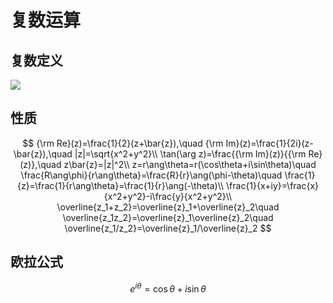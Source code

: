 # 复数运算

## 复数定义

![](https://i.loli.net/2020/12/25/OInAhS3MaRxYtdu.png)

## 性质

$$
{\rm Re}(z)=\frac{1}{2}(z+\bar{z}),\quad {\rm Im}(z)=\frac{1}{2i}(z-\bar{z}),\quad |z|=\sqrt{x^2+y^2}\\
\tan(\arg z)=\frac{{\rm Im}(z)}{{\rm Re}(z)},\quad z\bar{z}=|z|^2\\
z=r\ang\theta=r(\cos\theta+i\sin\theta)\quad \frac{R\ang\phi}{r\ang\theta}=\frac{R}{r}\ang(\phi-\theta)\quad \frac{1}{z}=\frac{1}{r\ang\theta}=\frac{1}{r}\ang(-\theta)\\
\frac{1}{x+iy}=\frac{x}{x^2+y^2}-i\frac{y}{x^2+y^2}\\
\overline{z_1+z_2}=\overline{z}_1+\overline{z}_2\quad \overline{z_1z_2}=\overline{z}_1\overline{z}_2\quad \overline{z_1/z_2}=\overline{z}_1/\overline{z}_2 
$$

## 欧拉公式

$$
e^{i\theta}=\cos\theta+i\sin\theta
$$

